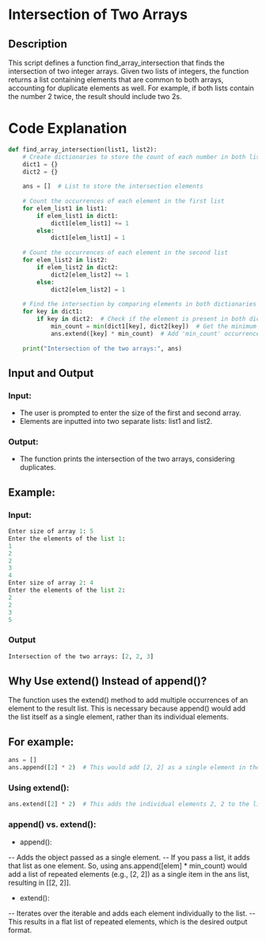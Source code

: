 # Intersection of Two Arrays

## Description
This script defines a function find_array_intersection that finds the intersection of two integer arrays. Given two lists of integers, the function returns a list containing elements that are common to both arrays, accounting for duplicate elements as well. For example, if both lists contain the number 2 twice, the result should include two 2s.


# Code Explanation
```python
def find_array_intersection(list1, list2):
    # Create dictionaries to store the count of each number in both lists
    dict1 = {}
    dict2 = {}
    
    ans = []  # List to store the intersection elements
    
    # Count the occurrences of each element in the first list
    for elem_list1 in list1:
        if elem_list1 in dict1:
            dict1[elem_list1] += 1
        else:
            dict1[elem_list1] = 1
            
    # Count the occurrences of each element in the second list
    for elem_list2 in list2:
        if elem_list2 in dict2:
            dict2[elem_list2] += 1
        else:
            dict2[elem_list2] = 1
            
    # Find the intersection by comparing elements in both dictionaries
    for key in dict1:
        if key in dict2:  # Check if the element is present in both dictionaries
            min_count = min(dict1[key], dict2[key])  # Get the minimum count of the element in both lists
            ans.extend([key] * min_count)  # Add 'min_count' occurrences of the element to the result list
    
    print("Intersection of the two arrays:", ans)
```

## Input and Output

### Input:
- The user is prompted to enter the size of the first and second array.
- Elements are inputted into two separate lists: list1 and list2.

### Output:
- The function prints the intersection of the two arrays, considering duplicates.

## Example:
### Input:
```python
Enter size of array 1: 5
Enter the elements of the list 1:
1
2
2
3
4
Enter size of array 2: 4
Enter the elements of the list 2:
2
2
3
5
```

### Output
```python
Intersection of the two arrays: [2, 2, 3]
```


## Why Use extend() Instead of append()?
The function uses the extend() method to add multiple occurrences of an element to the result list. This is necessary because append() would add the list itself as a single element, rather than its individual elements.

## For example:

```python
ans = []
ans.append([2] * 2)  # This would add [2, 2] as a single element in the list, resulting in: [[2, 2]]
```

### Using extend():
```python
ans.extend([2] * 2)  # This adds the individual elements 2, 2 to the list, resulting in: [2, 2]
```

### append() vs. extend():
- append():

-- Adds the object passed as a single element.
-- If you pass a list, it adds that list as one element. So, using ans.append([elem] * min_count) would add a list of repeated elements (e.g., [2, 2]) as a single item in the ans list, resulting in [[2, 2]].

- extend():

-- Iterates over the iterable and adds each element individually to the list.
-- This results in a flat list of repeated elements, which is the desired output format.